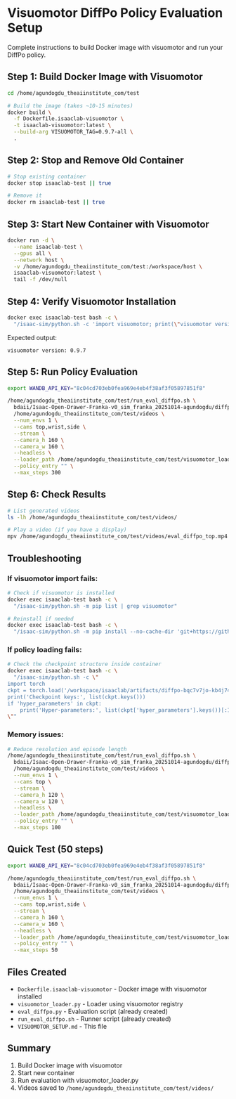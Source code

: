 # Visuomotor DiffPo Policy Evaluation Setup

Complete instructions to build Docker image with visuomotor and run your DiffPo policy.

## Step 1: Build Docker Image with Visuomotor

```bash
cd /home/agundogdu_theaiinstitute_com/test

# Build the image (takes ~10-15 minutes)
docker build \
  -f Dockerfile.isaaclab-visuomotor \
  -t isaaclab-visuomotor:latest \
  --build-arg VISUOMOTOR_TAG=0.9.7-all \
  .
```

## Step 2: Stop and Remove Old Container

```bash
# Stop existing container
docker stop isaaclab-test || true

# Remove it
docker rm isaaclab-test || true
```

## Step 3: Start New Container with Visuomotor

```bash
docker run -d \
  --name isaaclab-test \
  --gpus all \
  --network host \
  -v /home/agundogdu_theaiinstitute_com/test:/workspace/host \
  isaaclab-visuomotor:latest \
  tail -f /dev/null
```

## Step 4: Verify Visuomotor Installation

```bash
docker exec isaaclab-test bash -c \
  "/isaac-sim/python.sh -c 'import visuomotor; print(\"visuomotor version:\", visuomotor.__version__)'"
```

Expected output:
```
visuomotor version: 0.9.7
```

## Step 5: Run Policy Evaluation

```bash
export WANDB_API_KEY="8c04cd703eb0fea969e4eb4f38af3f05897851f8"

/home/agundogdu_theaiinstitute_com/test/run_eval_diffpo.sh \
  bdaii/Isaac-Open-Drawer-Franka-v0_sim_franka_20251014-agundogdu/diffpo-bqc7v7jo-kb4j741o:v1 \
  /home/agundogdu_theaiinstitute_com/test/videos \
  --num_envs 1 \
  --cams top,wrist,side \
  --stream \
  --camera_h 160 \
  --camera_w 160 \
  --headless \
  --loader_path /home/agundogdu_theaiinstitute_com/test/visuomotor_loader.py \
  --policy_entry "" \
  --max_steps 300
```

## Step 6: Check Results

```bash
# List generated videos
ls -lh /home/agundogdu_theaiinstitute_com/test/videos/

# Play a video (if you have a display)
mpv /home/agundogdu_theaiinstitute_com/test/videos/eval_diffpo_top.mp4
```

## Troubleshooting

### If visuomotor import fails:
```bash
# Check if visuomotor is installed
docker exec isaaclab-test bash -c \
  "/isaac-sim/python.sh -m pip list | grep visuomotor"

# Reinstall if needed
docker exec isaaclab-test bash -c \
  "/isaac-sim/python.sh -m pip install --no-cache-dir 'git+https://github.com/bdaiinstitute/visuomotor.git@0.9.7-all'"
```

### If policy loading fails:
```bash
# Check the checkpoint structure inside container
docker exec isaaclab-test bash -c \
  "/isaac-sim/python.sh -c \"
import torch
ckpt = torch.load('/workspace/isaaclab/artifacts/diffpo-bqc7v7jo-kb4j741o:v1/model.ckpt', map_location='cpu', weights_only=False)
print('Checkpoint keys:', list(ckpt.keys()))
if 'hyper_parameters' in ckpt:
    print('Hyper-parameters:', list(ckpt['hyper_parameters'].keys())[:10])
\""
```

### Memory issues:
```bash
# Reduce resolution and episode length
/home/agundogdu_theaiinstitute_com/test/run_eval_diffpo.sh \
  bdaii/Isaac-Open-Drawer-Franka-v0_sim_franka_20251014-agundogdu/diffpo-bqc7v7jo-kb4j741o:v1 \
  /home/agundogdu_theaiinstitute_com/test/videos \
  --num_envs 1 \
  --cams top \
  --stream \
  --camera_h 120 \
  --camera_w 120 \
  --headless \
  --loader_path /home/agundogdu_theaiinstitute_com/test/visuomotor_loader.py \
  --policy_entry "" \
  --max_steps 100
```

## Quick Test (50 steps)

```bash
export WANDB_API_KEY="8c04cd703eb0fea969e4eb4f38af3f05897851f8"

/home/agundogdu_theaiinstitute_com/test/run_eval_diffpo.sh \
  bdaii/Isaac-Open-Drawer-Franka-v0_sim_franka_20251014-agundogdu/diffpo-bqc7v7jo-kb4j741o:v1 \
  /home/agundogdu_theaiinstitute_com/test/videos \
  --num_envs 1 \
  --cams top,wrist,side \
  --stream \
  --camera_h 160 \
  --camera_w 160 \
  --headless \
  --loader_path /home/agundogdu_theaiinstitute_com/test/visuomotor_loader.py \
  --policy_entry "" \
  --max_steps 50
```

## Files Created

- `Dockerfile.isaaclab-visuomotor` - Docker image with visuomotor installed
- `visuomotor_loader.py` - Loader using visuomotor registry
- `eval_diffpo.py` - Evaluation script (already created)
- `run_eval_diffpo.sh` - Runner script (already created)
- `VISUOMOTOR_SETUP.md` - This file

## Summary

1. Build Docker image with visuomotor
2. Start new container
3. Run evaluation with visuomotor_loader.py
4. Videos saved to `/home/agundogdu_theaiinstitute_com/test/videos/`

